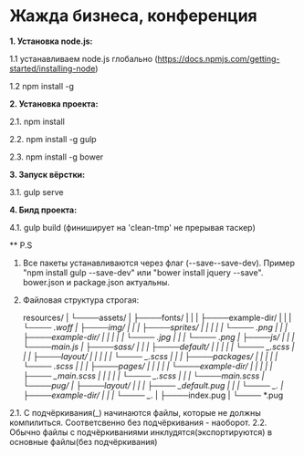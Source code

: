 # Жажда бизнеса, конференция

**1. Установка node.js:**

1.1 устанавливаем node.js глобально (https://docs.npmjs.com/getting-started/installing-node)

1.2 npm install -g

**2. Установка проекта:**

2.1. npm install

2.2. npm install -g gulp

2.3. npm install -g bower

**3. Запуск вёрстки:**

3.1. gulp serve


**4. Билд проекта:**

4.1. gulp build (финиширует на 'clean-tmp' не прерывая таскер)


** P.S
1. Все пакеты устанавливаются через флаг (--save\--save-dev). Пример "npm install gulp --save-dev" или "bower install jquery --save". bower.json и package.json актуальны.
2. Файловая структура строгая:



    resources/
	|
    └────assets/
         |
         ├────fonts/
 		 |    |
         |    ├────example-dir/
		 |    |
         |    └──── *.woff
         |
         ├────img/
         |    |
         |    ├────sprites/
		 |	  |	   |
		 |	  |    └──── *.png
         |    |
         |    ├────example-dir/
		 |	  |	   |
		 |	  |	   └──── *.jpg
         |    |
         |    └──── *.png
         |
         ├────js/
         |    |
         |    └────main.js
		 |
         ├────sass/
         |    |
         |    ├────default/
         |    |    |
         |    |    └──── _*.scss
		 |	  |
         |    ├────layout/
         |    |    |
         |    |    └──── _*.scss
		 |	  |
         |    ├────packages/
         |    |    |
         |    |    └──── *.scss
		 |	  |
         |    ├────pages/
         |    |    |
         |    |    └────example-dir/
         |    |         |
         |    |         ├──── _main.scss
         |	  |         |
         |    |         └──── _*.scss
		 |    |
         |    └────main.scss
         |
         └────pug/
              |
              ├────layout/
              |    |
              |    ├──── _default.pug
              |	   |
              |    └──── _*.
              |
              ├────example-dir/
              |    |
              |    └──── _*.
              |
              ├────index.pug
              |
              └──── *.pug



2.1. C подчёркивания(_) начинаются файлы, которые не должны компилиться. Соответсвенно без подчёркивания - наоборот. 
2.2. Обычно файлы с подчёркиваниями инклудятся(экспортируются) в основные файлы(без подчёркивания)